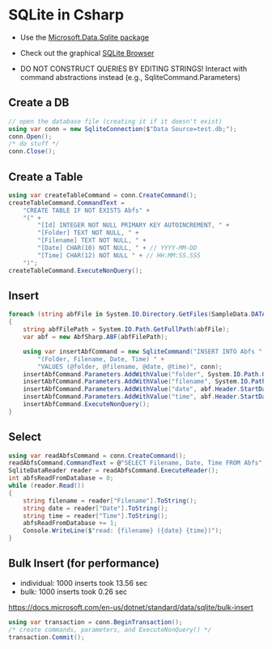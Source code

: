 # SQLite in Csharp

* Use the [Microsoft.Data.Sqlite package](https://docs.microsoft.com/en-us/dotnet/standard/data/sqlite/?tabs=netcore-cli)

* Check out the graphical [SQLite Browser](https://sqlitebrowser.org/)

* DO NOT CONSTRUCT QUERIES BY EDITING STRINGS! Interact with command abstractions instead (e.g., SqliteCommand.Parameters)

## Create a DB

```cs
// open the database file (creating it if it doesn't exist)
using var conn = new SqliteConnection($"Data Source=test.db;");
conn.Open();
/* do stuff */
conn.Close();
```

## Create a Table
```cs
using var createTableCommand = conn.CreateCommand();
createTableCommand.CommandText =
    "CREATE TABLE IF NOT EXISTS Abfs" +
    "(" +
        "[Id] INTEGER NOT NULL PRIMARY KEY AUTOINCREMENT, " +
        "[Folder] TEXT NOT NULL, " +
        "[Filename] TEXT NOT NULL, " +
        "[Date] CHAR(10) NOT NULL, " + // YYYY-MM-DD
        "[Time] CHAR(12) NOT NULL " + // HH:MM:SS.SSS
    ")";
createTableCommand.ExecuteNonQuery();
```

## Insert
```cs
foreach (string abfFile in System.IO.Directory.GetFiles(SampleData.DATA_FOLDER, "*.abf"))
{
    string abfFilePath = System.IO.Path.GetFullPath(abfFile);
    var abf = new AbfSharp.ABF(abfFilePath);

    using var insertAbfCommand = new SqliteCommand("INSERT INTO Abfs " +
        "(Folder, Filename, Date, Time) " +
        "VALUES (@folder, @filename, @date, @time)", conn);
    insertAbfCommand.Parameters.AddWithValue("folder", System.IO.Path.GetDirectoryName(abf.Path));
    insertAbfCommand.Parameters.AddWithValue("filename", System.IO.Path.GetFileName(abf.Path));
    insertAbfCommand.Parameters.AddWithValue("date", abf.Header.StartDateTime.ToString("yyyy-MM-dd"));
    insertAbfCommand.Parameters.AddWithValue("time", abf.Header.StartDateTime.ToString("HH:mm:ss.fff"));
    insertAbfCommand.ExecuteNonQuery();
}
```

## Select
```cs
using var readAbfsCommand = conn.CreateCommand();
readAbfsCommand.CommandText = @"SELECT Filename, Date, Time FROM Abfs";
SqliteDataReader reader = readAbfsCommand.ExecuteReader();
int abfsReadFromDatabase = 0;
while (reader.Read())
{
    string filename = reader["Filename"].ToString();
    string date = reader["Date"].ToString();
    string time = reader["Time"].ToString();
    abfsReadFromDatabase += 1;
    Console.WriteLine($"read: {filename} ({date} {time})");
}
```

## Bulk Insert (for performance)
* individual: 1000 inserts took 13.56 sec
* bulk: 1000 inserts took 0.26 sec

https://docs.microsoft.com/en-us/dotnet/standard/data/sqlite/bulk-insert

```cs
using var transaction = conn.BeginTransaction();
/* create commands, parameters, and ExecuteNonQuery() */
transaction.Commit();
```
